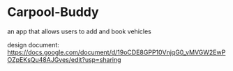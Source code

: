 # Carpool-Buddy

an app that allows users to add and book vehicles

design document: https://docs.google.com/document/d/19oCDE8GPP10VnjqG0_vMVGW2EwPOZpEKsQu48AJGves/edit?usp=sharing
